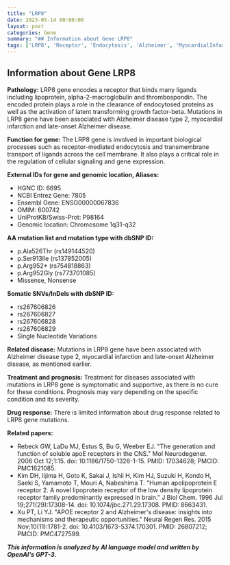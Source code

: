 ```yaml
---
title: "LRP8"
date: 2023-05-14 00:00:00
layout: post
categories: Gene
summary: "## Information about Gene LRP8"
tags: ['LRP8', 'Receptor', 'Endocytosis', 'Alzheimer', 'MyocardialInfarction', 'GeneticMutation', 'Treatment', 'Prognosis']
---
```


## Information about Gene LRP8

**Pathology:** LRP8 gene encodes a receptor that binds many ligands including lipoprotein, alpha-2-macroglobulin and thrombospondin. The encoded protein plays a role in the clearance of endocytosed proteins as well as the activation of latent transforming growth factor-beta. Mutations in LRP8 gene have been associated with Alzheimer disease type 2, myocardial infarction and late-onset Alzheimer disease.

**Function for gene:** The LRP8 gene is involved in important biological processes such as receptor-mediated endocytosis and transmembrane transport of ligands across the cell membrane. It also plays a critical role in the regulation of cellular signaling and gene expression.

**External IDs for gene and genomic location, Aliases:**
- HGNC ID: 6695
- NCBI Entrez Gene: 7805
- Ensembl Gene: ENSG00000067836
- OMIM: 600742
- UniProtKB/Swiss-Prot: P98164
- Genomic location: Chromosome 1q31-q32

**AA mutation list and mutation type with dbSNP ID:**
- p.Ala526Thr (rs149144520)
- p.Ser913Ile (rs137852005)
- p.Arg952* (rs754818863)
- p.Arg952Gly (rs773701085)
- Missense, Nonsense

**Somatic SNVs/InDels with dbSNP ID:**
- rs267606826
- rs267606827
- rs267606828
- rs267606829
- Single Nucleotide Variations

**Related disease:** Mutations in LRP8 gene have been associated with Alzheimer disease type 2, myocardial infarction and late-onset Alzheimer disease, as mentioned earlier.

**Treatment and prognosis:** Treatment for diseases associated with mutations in LRP8 gene is symptomatic and supportive, as there is no cure for these conditions. Prognosis may vary depending on the specific condition and its severity.

**Drug response:** There is limited information about drug response related to LRP8 gene mutations.

**Related papers:**
- Rebeck GW, LaDu MJ, Estus S, Bu G, Weeber EJ. "The generation and function of soluble apoE receptors in the CNS." Mol Neurodegener. 2006 Oct 12;1:15. doi: 10.1186/1750-1326-1-15. PMID: 17034628; PMCID: PMC1621085.
- Kim DH, Iijima H, Goto K, Sakai J, Ishii H, Kim HJ, Suzuki H, Kondo H, Saeki S, Yamamoto T, Mouri A, Nabeshima T. "Human apolipoprotein E receptor 2. A novel lipoprotein receptor of the low density lipoprotein receptor family predominantly expressed in brain." J Biol Chem. 1996 Jul 19;271(29):17308-14. doi: 10.1074/jbc.271.29.17308. PMID: 8663431.
- Xu PT, Li YJ. "APOE receptor 2 and Alzheimer's disease: insights into mechanisms and therapeutic opportunities." Neural Regen Res. 2015 Nov;10(11):1781-2. doi: 10.4103/1673-5374.170301. PMID: 26807212; PMCID: PMC4727599.

**_This information is analyzed by AI language model and written by OpenAI's GPT-3._**